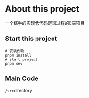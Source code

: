 # About this project

一个练手的实现低代码逻辑过程的B端项目

## Start this project

```shell
# 安装依赖
pnpm install
# start project
pnpm dev
```

## Main Code
`/src`directory